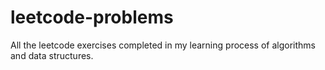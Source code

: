 # leetcode-problems
All the leetcode exercises completed in my learning process of algorithms and data structures.
